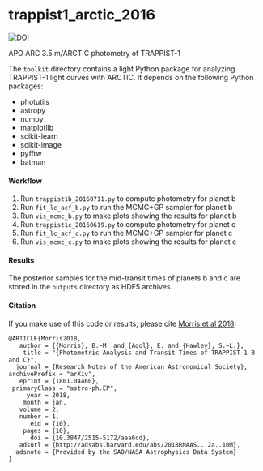 # trappist1_arctic_2016

[![DOI](https://zenodo.org/badge/63881012.svg)](https://zenodo.org/badge/latestdoi/63881012)

APO ARC 3.5 m/ARCTIC photometry of TRAPPIST-1

The ``toolkit`` directory contains a light Python package for analyzing TRAPPIST-1 light curves with ARCTIC. It depends on the following Python packages: 

* photutils
* astropy
* numpy
* matplotlib
* scikit-learn
* scikit-image
* pyfftw
* batman


#### Workflow

1. Run ``trappist1b_20160711.py`` to compute photometry for planet b
2. Run ``fit_lc_acf_b.py`` to run the MCMC+GP sampler for planet b
3. Run ``vis_mcmc_b.py`` to make plots showing the results for planet b
4. Run ``trappist1c_20160619.py`` to compute photometry for planet c
5. Run ``fit_lc_acf_c.py`` to run the MCMC+GP sampler for planet c
6. Run ``vis_mcmc_c.py`` to make plots showing the results for planet c

#### Results

The posterior samples for the mid-transit times of planets b and c are stored in the ``outputs`` directory as HDF5 archives. 

#### Citation

If you make use of this code or results, please cite [Morris et al 2018](http://adsabs.harvard.edu/abs/2018RNAAS...2...10M):
```
@ARTICLE{Morris2018,
   author = {{Morris}, B.~M. and {Agol}, E. and {Hawley}, S.~L.},
    title = "{Photometric Analysis and Transit Times of TRAPPIST-1 B and C}",
  journal = {Research Notes of the American Astronomical Society},
archivePrefix = "arXiv",
   eprint = {1801.04460},
 primaryClass = "astro-ph.EP",
     year = 2018,
    month = jan,
   volume = 2,
   number = 1,
      eid = {10},
    pages = {10},
      doi = {10.3847/2515-5172/aaa6cd},
   adsurl = {http://adsabs.harvard.edu/abs/2018RNAAS...2a..10M},
  adsnote = {Provided by the SAO/NASA Astrophysics Data System}
}
```
